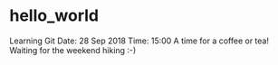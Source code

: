 # hello_world
Learning Git
Date: 28 Sep 2018
Time: 15:00
A time for a coffee or tea!
Waiting for the weekend hiking :-)
